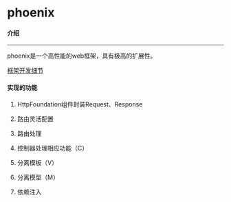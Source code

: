 # phoenix
#### 介绍
***
phoenix是一个高性能的web框架，具有极高的扩展性。

[框架开发细节](https://www.cnblogs.com/SexyPhoenix/p/12035309.html)

#### 实现的功能

1. HttpFoundation组件封装Request、Response<br/>

2. 路由灵活配置<br/>

3. 路由处理<br/>

4. 控制器处理相应功能（C）<br/>

5. 分离模板（V）<br/>

6. 分离模型（M）<br/>

7. 依赖注入<br/>

